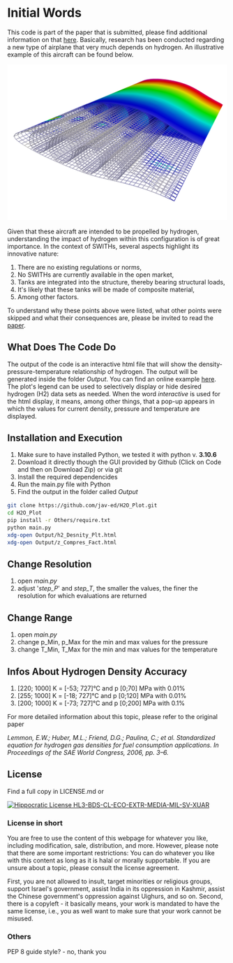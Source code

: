 # Initial Words

This code is part of the paper that is submitted, please find additional information on that [here](https://jav-ed.github.io/H2O_Plot/).
Basically, research has been conducted regarding a new type of airplane that very much depends on hydrogen. An illustrative example of this aircraft can be found below.

![Illustrative example of a Wing- Structure- Integrated high-pressure Hydrogen Tank (SWITH)](Data/0_Imgs/0_Wing_Tube.png)

Given that these aircraft are intended to be propelled by hydrogen, understanding the impact of hydrogen within this configuration is of great importance.
In the context of SWITHs, several aspects highlight its innovative nature:
1) There are no existing regulations or norms,
2) No SWITHs are currently available in the open market,
3) Tanks are integrated into the structure, thereby bearing structural loads,
4) It's likely that these tanks will be made of composite material,
5) Among other factors.
   
To understand why these points above were listed, what other points were skipped and what their consequences are, please be invited to read the [paper](https://jav-ed.github.io/H2O_Plot/).

## What Does The Code Do
The output of the code is an interactive html file that will show the  density-pressure-temperature relationship of hydrogen. 
The output will be generated inside the folder *Output*.
You can find an online example [here](https://jav-ed.github.io/H2O_Plot/).
The plot's legend can be used to selectively display or hide desired hydrogen (H2) data sets as needed.
When the word *interactive* is used for the html display, it means, among other things, that a pop-up appears in which the values for current density, pressure and temperature are displayed.


## Installation and Execution
1) Make sure to have installed Python, we tested it with python v. **3.10.6**
2) Download it directly though the GUI provided by Github (Click on Code and then on Download Zip) or via git
3) Install the required dependencides
4) Run the main.py file with Python
5) Find the output in the folder called *Output*

```bash
git clone https://github.com/jav-ed/H2O_Plot.git
cd H2O_Plot
pip install -r Others/require.txt
python main.py
xdg-open Output/h2_Desnity_Plt.html
xdg-open Output/z_Compres_Fact.html
```


## Change Resolution
1) open *main.py*
2) adjust '*step_P*' and *step_T*, the smaller the values, the finer the resolution for which evaluations are returned

## Change Range
1) open *main.py*
2) change p_Min, p_Max for the min and max values for the pressure
3) change T_Min, T_Max for the min and max values for the temperature


## Infos About Hydrogen Density Accuracy
1) [220; 1000] K = [-53; 727]°C and p [0;70] MPa with 0.01%
2) [255; 1000] K = [-18; 727]°C and p [0;120] MPa with 0.01%
3) [200; 1000] K = [-73; 727]°C and p [0;200] MPa with 0.1%

For more detailed information about this topic, please refer to the original paper

*Lemmon, E.W.; Huber, M.L.; Friend, D.G.; Paulina, C.; et al. Standardized equation for hydrogen gas densities for fuel consumption applications. In Proceedings of the SAE World Congress, 2006, pp. 3–6.*

## License
Find a full copy in LICENSE.md or

[![Hippocratic License HL3-BDS-CL-ECO-EXTR-MEDIA-MIL-SV-XUAR](https://img.shields.io/static/v1?label=Hippocratic%20License&message=HL3-BDS-CL-ECO-EXTR-MEDIA-MIL-SV-XUAR&labelColor=5e2751&color=bc8c3d)](https://firstdonoharm.dev/version/3/0/bds-cl-eco-extr-media-mil-sv-xuar.html)

### License in short
You are free to use the content of this webpage for whatever you like, including modification, sale, distribution, and more. However, please note that there are some important restrictions: You can do whatever you like with this content as long as it is halal or morally supportable. If you are unsure about a topic, please consult the license agreement.

First, you are not allowed to insult, target minorities or religious groups, support Israel's government, assist India in its oppression in Kashmir, assist the Chinese government's oppression against Uighurs, and so on.
Second, there is a copyleft - it basically means, your work is mandated to have the same license, i.e., you as well want to make sure that your work cannot be misused.


### Others
PEP 8 guide style? - no, thank you